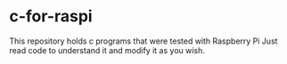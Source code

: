 # c-for-raspi
This repository holds c programs that were tested with Raspberry Pi
Just read code to understand it and modify it as you wish. 
